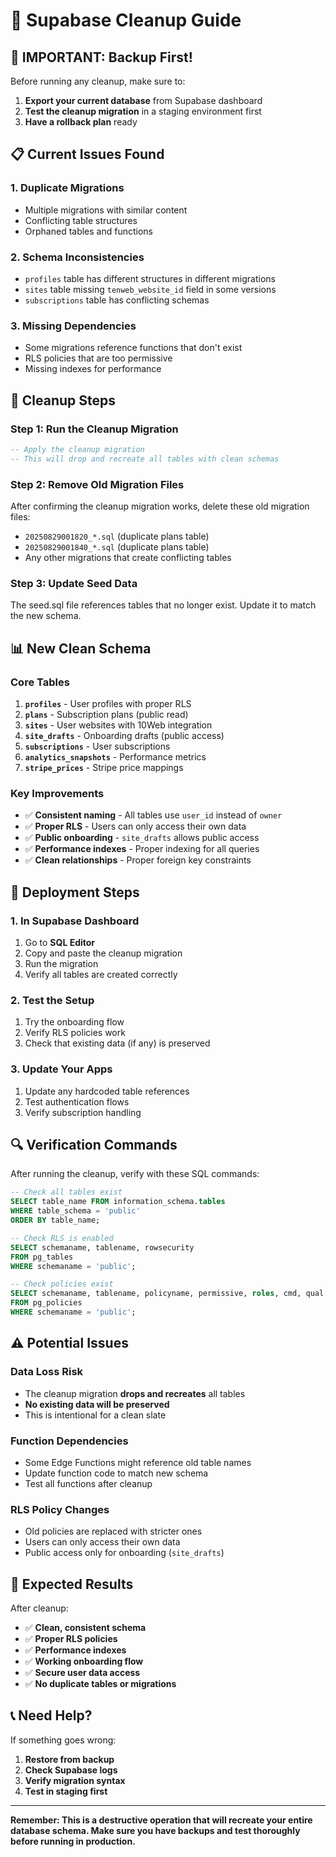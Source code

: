# 🧹 Supabase Cleanup Guide

## 🚨 **IMPORTANT: Backup First!**
Before running any cleanup, make sure to:
1. **Export your current database** from Supabase dashboard
2. **Test the cleanup migration** in a staging environment first
3. **Have a rollback plan** ready

## 📋 **Current Issues Found**

### 1. **Duplicate Migrations**
- Multiple migrations with similar content
- Conflicting table structures
- Orphaned tables and functions

### 2. **Schema Inconsistencies**
- `profiles` table has different structures in different migrations
- `sites` table missing `tenweb_website_id` field in some versions
- `subscriptions` table has conflicting schemas

### 3. **Missing Dependencies**
- Some migrations reference functions that don't exist
- RLS policies that are too permissive
- Missing indexes for performance

## 🔧 **Cleanup Steps**

### **Step 1: Run the Cleanup Migration**
```sql
-- Apply the cleanup migration
-- This will drop and recreate all tables with clean schemas
```

### **Step 2: Remove Old Migration Files**
After confirming the cleanup migration works, delete these old migration files:
- `20250829001820_*.sql` (duplicate plans table)
- `20250829001840_*.sql` (duplicate plans table)
- Any other migrations that create conflicting tables

### **Step 3: Update Seed Data**
The seed.sql file references tables that no longer exist. Update it to match the new schema.

## 📊 **New Clean Schema**

### **Core Tables**
1. **`profiles`** - User profiles with proper RLS
2. **`plans`** - Subscription plans (public read)
3. **`sites`** - User websites with 10Web integration
4. **`site_drafts`** - Onboarding drafts (public access)
5. **`subscriptions`** - User subscriptions
6. **`analytics_snapshots`** - Performance metrics
7. **`stripe_prices`** - Stripe price mappings

### **Key Improvements**
- ✅ **Consistent naming** - All tables use `user_id` instead of `owner`
- ✅ **Proper RLS** - Users can only access their own data
- ✅ **Public onboarding** - `site_drafts` allows public access
- ✅ **Performance indexes** - Proper indexing for all queries
- ✅ **Clean relationships** - Proper foreign key constraints

## 🚀 **Deployment Steps**

### **1. In Supabase Dashboard**
1. Go to **SQL Editor**
2. Copy and paste the cleanup migration
3. Run the migration
4. Verify all tables are created correctly

### **2. Test the Setup**
1. Try the onboarding flow
2. Verify RLS policies work
3. Check that existing data (if any) is preserved

### **3. Update Your Apps**
1. Update any hardcoded table references
2. Test authentication flows
3. Verify subscription handling

## 🔍 **Verification Commands**

After running the cleanup, verify with these SQL commands:

```sql
-- Check all tables exist
SELECT table_name FROM information_schema.tables 
WHERE table_schema = 'public' 
ORDER BY table_name;

-- Check RLS is enabled
SELECT schemaname, tablename, rowsecurity 
FROM pg_tables 
WHERE schemaname = 'public';

-- Check policies exist
SELECT schemaname, tablename, policyname, permissive, roles, cmd, qual 
FROM pg_policies 
WHERE schemaname = 'public';
```

## ⚠️ **Potential Issues**

### **Data Loss Risk**
- The cleanup migration **drops and recreates** all tables
- **No existing data will be preserved**
- This is intentional for a clean slate

### **Function Dependencies**
- Some Edge Functions might reference old table names
- Update function code to match new schema
- Test all functions after cleanup

### **RLS Policy Changes**
- Old policies are replaced with stricter ones
- Users can only access their own data
- Public access only for onboarding (`site_drafts`)

## 🎯 **Expected Results**

After cleanup:
- ✅ **Clean, consistent schema**
- ✅ **Proper RLS policies**
- ✅ **Performance indexes**
- ✅ **Working onboarding flow**
- ✅ **Secure user data access**
- ✅ **No duplicate tables or migrations**

## 📞 **Need Help?**

If something goes wrong:
1. **Restore from backup**
2. **Check Supabase logs**
3. **Verify migration syntax**
4. **Test in staging first**

---

**Remember: This is a destructive operation that will recreate your entire database schema. Make sure you have backups and test thoroughly before running in production.**
